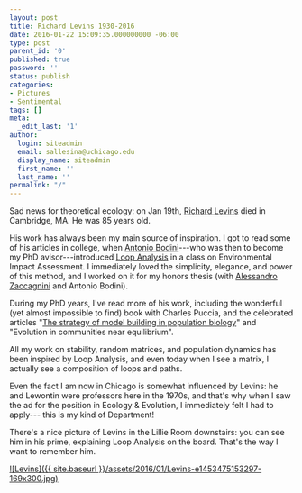 ```yaml
---
layout: post
title: Richard Levins 1930-2016
date: 2016-01-22 15:09:35.000000000 -06:00
type: post
parent_id: '0'
published: true
password: ''
status: publish
categories:
- Pictures
- Sentimental
tags: []
meta:
  _edit_last: '1'
author:
  login: siteadmin
  email: sallesina@uchicago.edu
  display_name: siteadmin
  first_name: ''
  last_name: ''
permalink: "/"
---
```

<p>Sad news for theoretical ecology: on Jan 19th, <a href="https://en.wikipedia.org/wiki/Richard_Levins">Richard Levins</a> died in Cambridge, MA. He was 85 years old.</p>
<p>His work has always been my main source of inspiration. I got to read some of his articles in college, when <a href="http://www.antoniobodini.com/">Antonio Bodini</a>---who was then to become my PhD avisor---introduced <a href="http://ipmnet.org/loop/">Loop Analysis</a> in a class on Environmental Impact Assessment. I immediately loved the simplicity, elegance, and power of this method, and I worked on it for my honors thesis (with <a href="http://www.math.unipr.it/~zaccagni/">Alessandro Zaccagnini</a> and Antonio Bodini).</p>
<p>During my PhD years, I've read more of his work, including the wonderful (yet almost impossible to find) book with Charles Puccia, and the celebrated articles "<a href="https://mechanism.ucsd.edu/teaching/models/levins.modelbuilding.pdf">The strategy of model building in population biology</a>" and "Evolution in communities near equilibrium".</p>
<p>All my work on stability, random matrices, and population dynamics has been inspired by Loop Analysis, and even today when I see a matrix, I actually see a composition of loops and paths.</p>
<p>Even the fact I am now in Chicago is somewhat influenced by Levins: he and Lewontin were professors here in the 1970s, and that's why when I saw the ad for the position in Ecology &amp; Evolution, I immediately felt I had to apply---
this is my kind of Department!

There's a nice picture of Levins in the Lillie Room downstairs: you can see him in his prime, explaining Loop Analysis on the board. That's the way I want to remember him.

[![Levins]({{ site.baseurl }}/assets/2016/01/Levins-e1453475153297-169x300.jpg)](http://allesinalab.uchicago.edu/wp-content/uploads/2016/01/Levins-e1453475153297.jpg)

